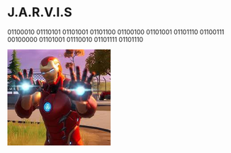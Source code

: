 # J.A.R.V.I.S
 01100010 01110101 01101001 01101100 01100100 01101001 01101110 01100111 00100000 01101001 01110010 01101111 01101110



 
<img src="taquiocontexto/apenas.jpeg" alt="aicetoma">
